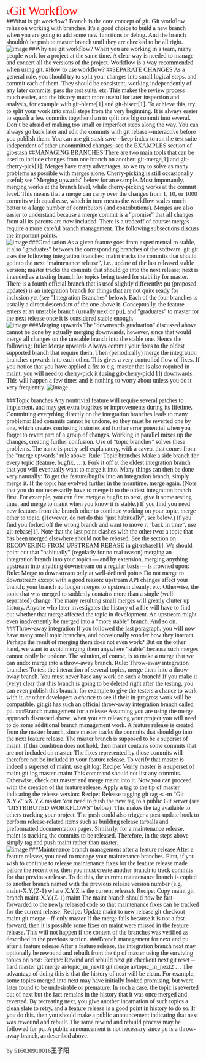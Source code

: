 #<font face="微软雅黑" color="red" size="6">Git Workflow</font>  
##What is git workflow?
<font face="微软雅黑"  size="3">Branch is the core concept of git. Git workflow relies on working with branches.
It's a good choice to build a new branch when you are going to add some new functions or debug. And the branch shouldn't be push to master branch until they are checked to be all right.
![image](http:/github.com/xirong/my-git/blob/master/images/git-workflows-gitflow.png?raw=true")
##Why use git workflow?
<font face="微软雅黑"  size="3">When you are working in a team, many people work for a project at the same time. A clear way is needed to manage and concert all the versions of the project. Workflow is a way recommended when using git.
#How to use workflow?
##SEPARATE CHANGES
As a general rule, you should try to split your changes into small logical steps, and commit each of them. They should be consistent, working independently of any later commits, pass the test suite, etc. This makes the review process much easier, and the history much more useful for later inspection and analysis, for example with git-blame[1] and git-bisect[1].
To achieve this, try to split your work into small steps from the very beginning. It is always easier to squash a few commits together than to split one big commit into several. Don’t be afraid of making too small or imperfect steps along the way. You can always go back later and edit the commits with git rebase --interactive before you publish them. You can use git stash save --keep-index to run the test suite independent of other uncommitted changes; see the EXAMPLES section of git-stash
##MANAGING BRANCHES
There are two main tools that can be used to include changes from one branch on another: git-merge[1] and git-cherry-pick[1].
Merges have many advantages, so we try to solve as many problems as possible with merges alone. Cherry-picking is still occasionally useful; see "Merging upwards" below for an example.
Most importantly, merging works at the branch level, while cherry-picking works at the commit level. This means that a merge can carry over the changes from 1, 10, or 1000 commits with equal ease, which in turn means the workflow scales much better to a large number of contributors (and contributions). Merges are also easier to understand because a merge commit is a "promise" that all changes from all its parents are now included.
There is a tradeoff of course: merges require a more careful branch management. The following subsections discuss the important points.  
![image](https://github.com/xirong/my-git/blob/master/images/git-workflow-release-cycle-1historical.png?raw=true")
###Graduation
As a given feature goes from experimental to stable, it also "graduates" between the corresponding branches of the software. git.git uses the following integration branches:
maint tracks the commits that should go into the next "maintenance release", i.e., update of the last released stable version;
master tracks the commits that should go into the next release;
next is intended as a testing branch for topics being tested for stability for master.
There is a fourth official branch that is used slightly differently:
pu (proposed updates) is an integration branch for things that are not quite ready for inclusion yet (see "Integration Branches" below).
Each of the four branches is usually a direct descendant of the one above it.
Conceptually, the feature enters at an unstable branch (usually next or pu), and "graduates" to master for the next release once it is considered stable enough.  
![image](https://github.com/xirong/my-git/raw/master/images/git-workflow-release-cycle-2feature.png)
###Merging upwards
The "downwards graduation" discussed above cannot be done by actually merging downwards, however, since that would merge all changes on the unstable branch into the stable one. Hence the following:
Rule: Merge upwards
Always commit your fixes to the oldest supported branch that require them. Then (periodically) merge the integration branches upwards into each other.
This gives a very controlled flow of fixes. If you notice that you have applied a fix to e.g. master that is also required in maint, you will need to cherry-pick it (using git-cherry-pick[1]) downwards. This will happen a few times and is nothing to worry about unless you do it very frequently.
![image](https://github.com/xirong/my-git/blob/master/images/git-workflow-release-cycle-3release.png?raw=true)

###Topic branches
Any nontrivial feature will require several patches to implement, and may get extra bugfixes or improvements during its lifetime.
Committing everything directly on the integration branches leads to many problems: Bad commits cannot be undone, so they must be reverted one by one, which creates confusing histories and further error potential when you forget to revert part of a group of changes. Working in parallel mixes up the changes, creating further confusion.
Use of "topic branches" solves these problems. The name is pretty self explanatory, with a caveat that comes from the "merge upwards" rule above:
Rule: Topic branches
Make a side branch for every topic (feature, bugfix, …​). Fork it off at the oldest integration branch that you will eventually want to merge it into.
Many things can then be done very naturally:
To get the feature/bugfix into an integration branch, simply merge it. If the topic has evolved further in the meantime, merge again. (Note that you do not necessarily have to merge it to the oldest integration branch first. For example, you can first merge a bugfix to next, give it some testing time, and merge to maint when you know it is stable.)
If you find you need new features from the branch other to continue working on your topic, merge other to topic. (However, do not do this "just habitually", see below.)
If you find you forked off the wrong branch and want to move it "back in time", use git-rebase[1].
Note that the last point clashes with the other two: a topic that has been merged elsewhere should not be rebased. See the section on RECOVERING FROM UPSTREAM REBASE in git-rebase[1].
We should point out that "habitually" (regularly for no real reason) merging an integration branch into your topics — and by extension, merging anything upstream into anything downstream on a regular basis — is frowned upon:
Rule: Merge to downstream only at well-defined points
Do not merge to downstream except with a good reason: upstream API changes affect your branch; your branch no longer merges to upstream cleanly; etc.
Otherwise, the topic that was merged to suddenly contains more than a single (well-separated) change. The many resulting small merges will greatly clutter up history. Anyone who later investigates the history of a file will have to find out whether that merge affected the topic in development. An upstream might even inadvertently be merged into a "more stable" branch. And so on.
###Throw-away integration
If you followed the last paragraph, you will now have many small topic branches, and occasionally wonder how they interact. Perhaps the result of merging them does not even work? But on the other hand, we want to avoid merging them anywhere "stable" because such merges cannot easily be undone.
The solution, of course, is to make a merge that we can undo: merge into a throw-away branch.
Rule: Throw-away integration branches
To test the interaction of several topics, merge them into a throw-away branch. You must never base any work on such a branch!
If you make it (very) clear that this branch is going to be deleted right after the testing, you can even publish this branch, for example to give the testers a chance to work with it, or other developers a chance to see if their in-progress work will be compatible. git.git has such an official throw-away integration branch called pu.
###Branch management for a release
Assuming you are using the merge approach discussed above, when you are releasing your project you will need to do some additional branch management work.
A feature release is created from the master branch, since master tracks the commits that should go into the next feature release.
The master branch is supposed to be a superset of maint. If this condition does not hold, then maint contains some commits that are not included on master. The fixes represented by those commits will therefore not be included in your feature release.
To verify that master is indeed a superset of maint, use git log:
Recipe: Verify master is a superset of maint
git log master..maint
This command should not list any commits. Otherwise, check out master and merge maint into it.
Now you can proceed with the creation of the feature release. Apply a tag to the tip of master indicating the release version:
Recipe: Release tagging
git tag -s -m "Git X.Y.Z" vX.Y.Z master
You need to push the new tag to a public Git server (see "DISTRIBUTED WORKFLOWS" below). This makes the tag available to others tracking your project. The push could also trigger a post-update hook to perform release-related items such as building release tarballs and preformatted documentation pages.
Similarly, for a maintenance release, maint is tracking the commits to be released. Therefore, in the steps above simply tag and push maint rather than master.  
![image](https://github.com/xirong/my-git/blob/master/images/git-workflow-release-cycle-4maintenance.png?raw=true")
###Maintenance branch management after a feature release
After a feature release, you need to manage your maintenance branches.
First, if you wish to continue to release maintenance fixes for the feature release made before the recent one, then you must create another branch to track commits for that previous release.
To do this, the current maintenance branch is copied to another branch named with the previous release version number (e.g. maint-X.Y.(Z-1) where X.Y.Z is the current release).
Recipe: Copy maint
git branch maint-X.Y.(Z-1) maint
The maint branch should now be fast-forwarded to the newly released code so that maintenance fixes can be tracked for the current release:
Recipe: Update maint to new release
git checkout maint
git merge --ff-only master
If the merge fails because it is not a fast-forward, then it is possible some fixes on maint were missed in the feature release. This will not happen if the content of the branches was verified as described in the previous section.
###Branch management for next and pu after a feature release
After a feature release, the integration branch next may optionally be rewound and rebuilt from the tip of master using the surviving topics on next:
Recipe: Rewind and rebuild next
git checkout next
git reset --hard master
git merge ai/topic_in_next1
git merge ai/topic_in_next2
…​
The advantage of doing this is that the history of next will be clean. For example, some topics merged into next may have initially looked promising, but were later found to be undesirable or premature. In such a case, the topic is reverted out of next but the fact remains in the history that it was once merged and reverted. By recreating next, you give another incarnation of such topics a clean slate to retry, and a feature release is a good point in history to do so.
If you do this, then you should make a public announcement indicating that next was rewound and rebuilt.
The same rewind and rebuild process may be followed for pu. A public announcement is not necessary since pu is a throw-away branch, as described above.

by 516030910016王子阳
